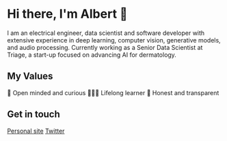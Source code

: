 # Hi there, I'm Albert 👋 

I am an electrical engineer, data scientist and software developer with extensive experience in deep learning, computer vision, generative models, and audio processing. Currently working as a Senior Data Scientist at Triage, a start-up focused on advancing AI for dermatology. 

## My Values

🌟 Open minded and curious
👨🏻‍💻 Lifelong learner
🍏 Honest and transparent

## Get in touch

[Personal site](https://jsalbert.github.io/)
[Twitter](https://twitter.com/jsalbert_)
